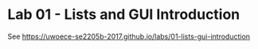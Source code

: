 # Lab 01 - Lists and GUI Introduction

See https://uwoece-se2205b-2017.github.io/labs/01-lists-gui-introduction